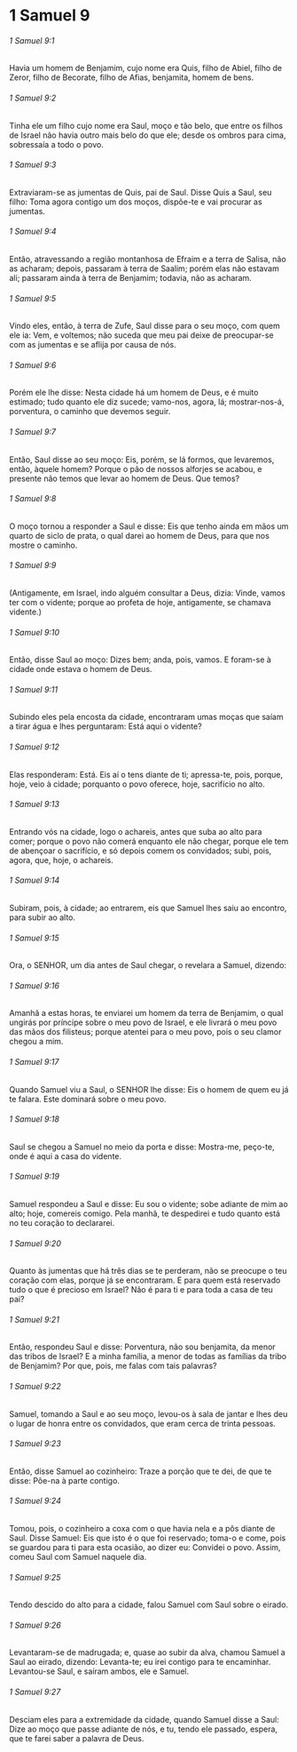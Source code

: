 # 1 Samuel 9

###### 1 Samuel 9:1

Havia um homem de Benjamim, cujo nome era Quis, filho de Abiel, filho de Zeror, filho de Becorate, filho de Afias, benjamita, homem de bens.

###### 1 Samuel 9:2

Tinha ele um filho cujo nome era Saul, moço e tão belo, que entre os filhos de Israel não havia outro mais belo do que ele; desde os ombros para cima, sobressaía a todo o povo.

###### 1 Samuel 9:3

Extraviaram-se as jumentas de Quis, pai de Saul. Disse Quis a Saul, seu filho: Toma agora contigo um dos moços, dispõe-te e vai procurar as jumentas.

###### 1 Samuel 9:4

Então, atravessando a região montanhosa de Efraim e a terra de Salisa, não as acharam; depois, passaram à terra de Saalim; porém elas não estavam ali; passaram ainda à terra de Benjamim; todavia, não as acharam.

###### 1 Samuel 9:5

Vindo eles, então, à terra de Zufe, Saul disse para o seu moço, com quem ele ia: Vem, e voltemos; não suceda que meu pai deixe de preocupar-se com as jumentas e se aflija por causa de nós.

###### 1 Samuel 9:6

Porém ele lhe disse: Nesta cidade há um homem de Deus, e é muito estimado; tudo quanto ele diz sucede; vamo-nos, agora, lá; mostrar-nos-á, porventura, o caminho que devemos seguir.

###### 1 Samuel 9:7

Então, Saul disse ao seu moço: Eis, porém, se lá formos, que levaremos, então, àquele homem? Porque o pão de nossos alforjes se acabou, e presente não temos que levar ao homem de Deus. Que temos?

###### 1 Samuel 9:8

O moço tornou a responder a Saul e disse: Eis que tenho ainda em mãos um quarto de siclo de prata, o qual darei ao homem de Deus, para que nos mostre o caminho.

###### 1 Samuel 9:9

(Antigamente, em Israel, indo alguém consultar a Deus, dizia: Vinde, vamos ter com o vidente; porque ao profeta de hoje, antigamente, se chamava vidente.)

###### 1 Samuel 9:10

Então, disse Saul ao moço: Dizes bem; anda, pois, vamos. E foram-se à cidade onde estava o homem de Deus.

###### 1 Samuel 9:11

Subindo eles pela encosta da cidade, encontraram umas moças que saíam a tirar água e lhes perguntaram: Está aqui o vidente?

###### 1 Samuel 9:12

Elas responderam: Está. Eis aí o tens diante de ti; apressa-te, pois, porque, hoje, veio à cidade; porquanto o povo oferece, hoje, sacrifício no alto.

###### 1 Samuel 9:13

Entrando vós na cidade, logo o achareis, antes que suba ao alto para comer; porque o povo não comerá enquanto ele não chegar, porque ele tem de abençoar o sacrifício, e só depois comem os convidados; subi, pois, agora, que, hoje, o achareis.

###### 1 Samuel 9:14

Subiram, pois, à cidade; ao entrarem, eis que Samuel lhes saiu ao encontro, para subir ao alto.

###### 1 Samuel 9:15

Ora, o SENHOR, um dia antes de Saul chegar, o revelara a Samuel, dizendo:

###### 1 Samuel 9:16

Amanhã a estas horas, te enviarei um homem da terra de Benjamim, o qual ungirás por príncipe sobre o meu povo de Israel, e ele livrará o meu povo das mãos dos filisteus; porque atentei para o meu povo, pois o seu clamor chegou a mim.

###### 1 Samuel 9:17

Quando Samuel viu a Saul, o SENHOR lhe disse: Eis o homem de quem eu já te falara. Este dominará sobre o meu povo.

###### 1 Samuel 9:18

Saul se chegou a Samuel no meio da porta e disse: Mostra-me, peço-te, onde é aqui a casa do vidente.

###### 1 Samuel 9:19

Samuel respondeu a Saul e disse: Eu sou o vidente; sobe adiante de mim ao alto; hoje, comereis comigo. Pela manhã, te despedirei e tudo quanto está no teu coração to declararei.

###### 1 Samuel 9:20

Quanto às jumentas que há três dias se te perderam, não se preocupe o teu coração com elas, porque já se encontraram. E para quem está reservado tudo o que é precioso em Israel? Não é para ti e para toda a casa de teu pai?

###### 1 Samuel 9:21

Então, respondeu Saul e disse: Porventura, não sou benjamita, da menor das tribos de Israel? E a minha família, a menor de todas as famílias da tribo de Benjamim? Por que, pois, me falas com tais palavras?

###### 1 Samuel 9:22

Samuel, tomando a Saul e ao seu moço, levou-os à sala de jantar e lhes deu o lugar de honra entre os convidados, que eram cerca de trinta pessoas.

###### 1 Samuel 9:23

Então, disse Samuel ao cozinheiro: Traze a porção que te dei, de que te disse: Põe-na à parte contigo.

###### 1 Samuel 9:24

Tomou, pois, o cozinheiro a coxa com o que havia nela e a pôs diante de Saul. Disse Samuel: Eis que isto é o que foi reservado; toma-o e come, pois se guardou para ti para esta ocasião, ao dizer eu: Convidei o povo. Assim, comeu Saul com Samuel naquele dia.

###### 1 Samuel 9:25

Tendo descido do alto para a cidade, falou Samuel com Saul sobre o eirado.

###### 1 Samuel 9:26

Levantaram-se de madrugada; e, quase ao subir da alva, chamou Samuel a Saul ao eirado, dizendo: Levanta-te; eu irei contigo para te encaminhar. Levantou-se Saul, e saíram ambos, ele e Samuel.

###### 1 Samuel 9:27

Desciam eles para a extremidade da cidade, quando Samuel disse a Saul: Dize ao moço que passe adiante de nós, e tu, tendo ele passado, espera, que te farei saber a palavra de Deus.


